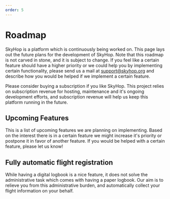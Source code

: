 ```yaml
---
order: 5
---
```


# Roadmap

SkyHop is a platform which is continuously being worked on. This page lays out the future plans for the development of SkyHop. Note that this roadmap is not carved in stone, and it is subject to change. If you feel like a certain feature should have a higher priority or we could help you by implementing certain functionality, please send us a mail at support@skyhop.org and describe how you would be helped if we implement a certain feature.

Please consider buying a subscription if you like SkyHop. This project relies on subscription revenue for hosting, maintenance and it's ongoing development efforts, and subscription revenue will help us keep this platform running in the future.

## Upcoming Features
This is a list of upcoming features we are planning on implementing. Based on the interest there is in a certain feature we might increase it's priority or postpone it in favor of another feature. If you would be helped with a certain feature, please let us know!

## Fully automatic flight registration
While having a digital logbook is a nice feature, it does not solve the administrative task which comes with having a paper logbook. Our aim is to relieve you from this administrative burden, and automatically collect your flight information on your behalf.